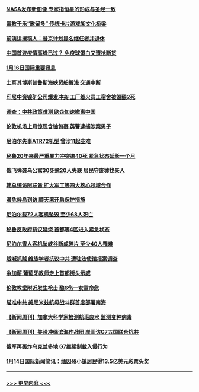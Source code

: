#### [NASA发布新图像 专家指恒星的形成与圣经一致](../pages/prog202/a103626136.md?t=01162143) 
#### [寓教于乐“歌留多” 传统卡片游戏架文化桥梁](../pages/prog202/a103626153.md?t=01162143) 
#### [前演讲撰稿人：普京计划提名继任者并退休](../pages/prog202/a103626143.md?t=01162143) 
#### [中国首波疫情高峰已过？ 免疫球蛋白又遭抢断货](../pages/prog202/a103626147.md?t=01162143) 
#### [1月16日国际重要讯息](../pages/prog202/a103626150.md?t=01162143) 
#### [土耳其博斯普鲁斯海峡货船搁浅 交通中断](../pages/prog202/a103626103.md?t=01162143) 
#### [印尼中资镍矿公司爆发冲突 工厂着火员工宿舍被毁酿2死](../pages/prog202/a103626088.md?t=01162143) 
#### [调查：中共政策难测 欧企加速撤离中国](../pages/prog202/a103626050.md?t=01162143) 
#### [伦敦机场上月惊现含铀包裹 英警逮捕涉案男子](../pages/prog202/a103626029.md?t=01162143) 
#### [尼泊尔失事ATR72机型 曾涉11起空难](../pages/prog202/a103626011.md?t=01162143) 
#### [秘鲁20年来最严重暴力冲突逾40死 紧急状态延长一个月](../pages/prog202/a103626017.md?t=01162143) 
#### [俄飞弹袭乌公寓30死逾20人失联 居民守废墟找亲人](../pages/prog202/a103625913.md?t=01162143) 
#### [韩总统访阿联酋 扩大军工等四大核心领域合作](../pages/prog202/a103625772.md?t=01162143) 
#### [濒危候鸟到访 顺天湾开启保护措施](../pages/prog202/a103625504.md?t=01162143) 
#### [尼泊尔载72人客机坠毁 至少68人死亡](../pages/prog202/a103625498.md?t=01162143) 
#### [秘鲁反政府抗议延烧 首都等4区进入紧急状态](../pages/prog202/a103625393.md?t=01162143) 
#### [尼泊尔雪人客机坠峡谷断成碎片 至少40人罹难](../pages/prog202/a103625366.md?t=01162143) 
#### [贼喊抓贼 维族学者抗议中共 遭驻法使馆报案调查](../pages/prog202/a103625350.md?t=01162143) 
#### [争加薪 葡萄牙教师走上首都街头示威](../pages/prog202/a103625339.md?t=01162143) 
#### [伦敦教堂附近发生枪击 酿6伤一女童命危](../pages/prog202/a103625326.md?t=01162143) 
#### [瞄准中共 美尼米兹航母战斗群首度部署南海](../pages/prog202/a103625290.md?t=01162143) 
#### [【新闻周刊】加拿大科学家检测航班废水 监测变种病毒](../pages/prog202/a103625174.md?t=01162143) 
#### [【新闻周刊】美设冲绳滨海作战团 岸田访G7五国联合抗共](../pages/prog202/a103625176.md?t=01162143) 
#### [俄军再轰炸乌克兰多地 G7继续制裁入侵行为](../pages/prog202/a103625087.md?t=01162143) 
#### [1月14日国际新闻简讯：缅因州小镇居民得13.5亿美元彩票头奖](../pages/prog202/a103625084.md?t=01162143) 

----
#### [ >>> 更早内容 <<< ](../indexes/prog202-earlier.md)
